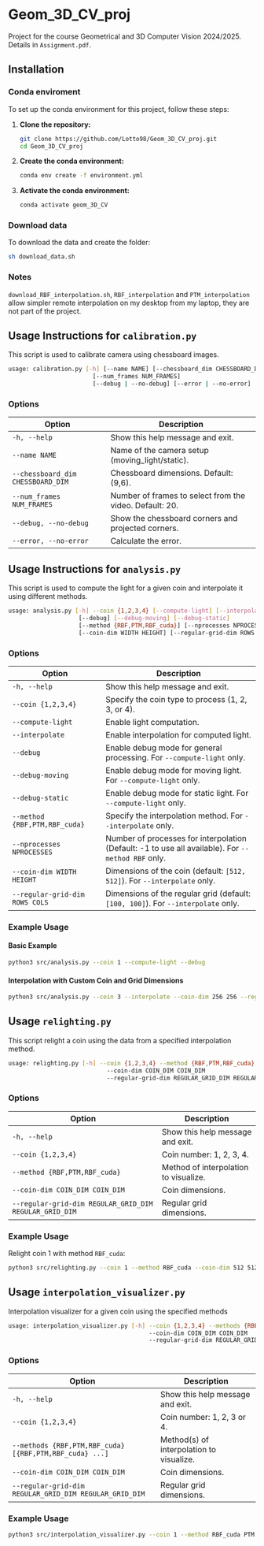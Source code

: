# Geom_3D_CV_proj

Project for the course Geometrical and 3D Computer Vision 2024/2025. Details in `Assignment.pdf`.

## Installation

### Conda enviroment
To set up the conda environment for this project, follow these steps:

1. **Clone the repository:**

    ```bash
    git clone https://github.com/Lotto98/Geom_3D_CV_proj.git
    cd Geom_3D_CV_proj
    ```

2. **Create the conda environment:**

    ```bash
    conda env create -f environment.yml
    ```

3. **Activate the conda environment:**

    ```bash
    conda activate geom_3D_CV
    ```

### Download data

To download the data and create the folder:

```bash
sh download_data.sh
```

### Notes

`download_RBF_interpolation.sh`, `RBF_interpolation` and `PTM_interpolation` allow simpler remote interpolation on my desktop from my laptop, they are not part of the project.

## Usage Instructions for `calibration.py`

This script is used to calibrate camera using chessboard images.

```bash
usage: calibration.py [-h] [--name NAME] [--chessboard_dim CHESSBOARD_DIM]
                        [--num_frames NUM_FRAMES] 
                        [--debug | --no-debug] [--error | --no-error]
```

### Options

| Option                            | Description                                                 |
|-----------------------------------|-------------------------------------------------------------|
| `-h, --help`                      | Show this help message and exit.                            |
| `--name NAME`                     | Name of the camera setup (moving_light/static).             |
| `--chessboard_dim CHESSBOARD_DIM` | Chessboard dimensions. Default: (9,6).                      |
| `--num_frames NUM_FRAMES`         | Number of frames to select from the video. Default: 20.     |
| `--debug, --no-debug`             | Show the chessboard corners and projected corners.          |
| `--error, --no-error`             | Calculate the error.                                        |


## Usage Instructions for `analysis.py`

This script is used to compute the light for a given coin and interpolate it using different methods.

```bash
usage: analysis.py [-h] --coin {1,2,3,4} [--compute-light] [--interpolate] 
                    [--debug] [--debug-moving] [--debug-static] 
                    [--method {RBF,PTM,RBF_cuda}] [--nprocesses NPROCESSES]
                    [--coin-dim WIDTH HEIGHT] [--regular-grid-dim ROWS COLS]
```

### Options

| Option                        | Description                                                                                        |
|-------------------------------|----------------------------------------------------------------------------------------------------|
| `-h, --help`                  | Show this help message and exit.                                                                   |
| `--coin {1,2,3,4}`            | Specify the coin type to process (1, 2, 3, or 4).                                                  |
| `--compute-light`             | Enable light computation.                                                                          |
| `--interpolate`               | Enable interpolation for computed light.                                                           |
| `--debug`                     | Enable debug mode for general processing. For `--compute-light` only.                              |
| `--debug-moving`              | Enable debug mode for moving light. For `--compute-light` only.                                    |
| `--debug-static`              | Enable debug mode for static light. For `--compute-light` only.                                    |
| `--method {RBF,PTM,RBF_cuda}` | Specify the interpolation method. For `--interpolate` only.                                        |
| `--nprocesses NPROCESSES`     | Number of processes for interpolation (Default: -1 to use all available). For `--method RBF` only. |
| `--coin-dim WIDTH HEIGHT`     | Dimensions of the coin (default: `[512, 512]`). For `--interpolate` only.                          |
| `--regular-grid-dim ROWS COLS`| Dimensions of the regular grid (default: `[100, 100]`). For `--interpolate` only.                  |

### Example Usage

#### Basic Example
```bash
python3 src/analysis.py --coin 1 --compute-light --debug
```

#### Interpolation with Custom Coin and Grid Dimensions
```bash
python3 src/analysis.py --coin 3 --interpolate --coin-dim 256 256 --regular-grid-dim 100 100 --method PTM
```

## Usage `relighting.py`

This script relight a coin using the data from a specified interpolation method.

```bash
usage: relighting.py [-h] --coin {1,2,3,4} --method {RBF,PTM,RBF_cuda} 
                            --coin-dim COIN_DIM COIN_DIM 
                            --regular-grid-dim REGULAR_GRID_DIM REGULAR_GRID_DIM
```

### Options

| Option                                                 | Description                                                            |
|--------------------------------------------------------|------------------------------------------------------------------------|
| `-h, --help`                                           | Show this help message and exit.                                       |
| `--coin {1,2,3,4}`                                          | Coin number: 1, 2, 3, 4.                                               |
| `--method {RBF,PTM,RBF_cuda}`                          | Method of interpolation to visualize.                                  |
| `--coin-dim COIN_DIM COIN_DIM`                         | Coin dimensions.                                                       |
| `--regular-grid-dim REGULAR_GRID_DIM REGULAR_GRID_DIM` | Regular grid dimensions.                                               |

### Example Usage

Relight coin 1 with method `RBF_cuda`:

```bash
python3 src/relighting.py --coin 1 --method RBF_cuda --coin-dim 512 512 --regular-grid-dim 100 100 
```

## Usage `interpolation_visualizer.py`

Interpolation visualizer for a given coin using the specified methods

```bash
usage: interpolation_visualizer.py [-h] --coin {1,2,3,4} --methods {RBF,PTM,RBF_cuda} [{RBF,PTM,RBF_cuda} ...] 
                                        --coin-dim COIN_DIM COIN_DIM 
                                        --regular-grid-dim REGULAR_GRID_DIM REGULAR_GRID_DIM
```

### Options

| Option                                                       | Description                                |
|--------------------------------------------------------------|--------------------------------------------|
| `-h, --help`                                                 | Show this help message and exit.           |
| `--coin {1,2,3,4}`                                           | Coin number: 1, 2, 3 or 4.                 |
| `--methods {RBF,PTM,RBF_cuda} [{RBF,PTM,RBF_cuda} ...]`      | Method(s) of interpolation to visualize.   |
| `--coin-dim COIN_DIM COIN_DIM`                               | Coin dimensions.                           |
| `--regular-grid-dim REGULAR_GRID_DIM REGULAR_GRID_DIM`       | Regular grid dimensions.                   |

### Example Usage

```bash
python3 src/interpolation_visualizer.py --coin 1 --method RBF_cuda PTM --coin-dim 512 512 --regular-grid-dim 100 100 
```
